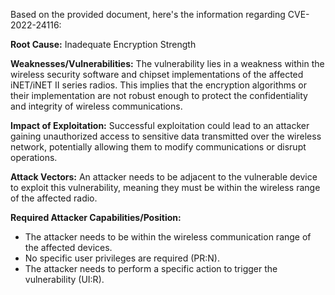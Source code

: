 Based on the provided document, here's the information regarding CVE-2022-24116:

**Root Cause:** Inadequate Encryption Strength

**Weaknesses/Vulnerabilities:** The vulnerability lies in a weakness within the wireless security software and chipset implementations of the affected iNET/iNET II series radios. This implies that the encryption algorithms or their implementation are not robust enough to protect the confidentiality and integrity of wireless communications.

**Impact of Exploitation:** Successful exploitation could lead to an attacker gaining unauthorized access to sensitive data transmitted over the wireless network, potentially allowing them to modify communications or disrupt operations.

**Attack Vectors:** An attacker needs to be adjacent to the vulnerable device to exploit this vulnerability, meaning they must be within the wireless range of the affected radio.

**Required Attacker Capabilities/Position:**
   - The attacker needs to be within the wireless communication range of the affected devices.
   - No specific user privileges are required (PR:N).
   - The attacker needs to perform a specific action to trigger the vulnerability (UI:R).